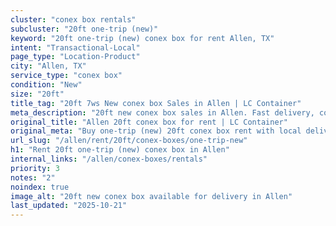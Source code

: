 ```yaml
---
cluster: "conex box rentals"
subcluster: "20ft one-trip (new)"
keyword: "20ft one-trip (new) conex box for rent Allen, TX"
intent: "Transactional-Local"
page_type: "Location-Product"
city: "Allen, TX"
service_type: "conex box"
condition: "New"
size: "20ft"
title_tag: "20ft 7ws New conex box Sales in Allen | LC Container"
meta_description: "20ft new conex box sales in Allen. Fast delivery, competitive pricing. Serving conex boxes area. Quote ID: N4H. Call (214) 524-4168 for your free quote today."
original_title: "Allen 20ft conex box for rent | LC Container"
original_meta: "Buy one-trip (new) 20ft conex box rent with local delivery in Allen, TX. LC Container — local Since 2003. Request a fast quote today."
url_slug: "/allen/rent/20ft/conex-boxes/one-trip-new"
h1: "Rent 20ft one-trip (new) conex box in Allen"
internal_links: "/allen/conex-boxes/rentals"
priority: 3
notes: "2"
noindex: true
image_alt: "20ft new conex box available for delivery in Allen"
last_updated: "2025-10-21"
---
```


<!-- TODO: Add unique city/inventory copy, images, and internal links here. -->
